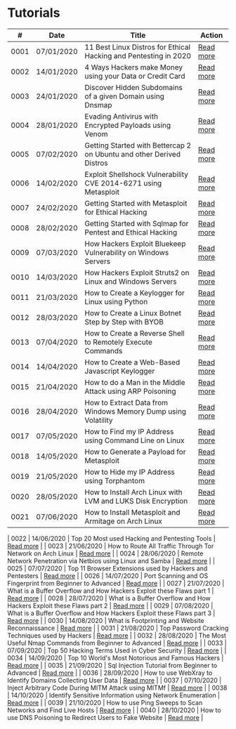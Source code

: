 # Tutorials

| #    | Date       | Title                                                                  | Action     |
|------|------------|------------------------------------------------------------------------|------------|
| 0001 | 07/01/2020 | 11 Best Linux Distros for Ethical Hacking and Pentesting in 2020       | [Read more](https://github.com/neoslab/tutorials/blob/master/articles/a59488ee01d7580682fc08fc7286135e.md) |
| 0002 | 14/01/2020 | 4 Ways Hackers make Money using your Data or Credit Card               | [Read more](https://github.com/neoslab/tutorials/blob/master/articles/2106b2ca385594f3c5d8abc9ed51358c.md) |
| 0003 | 24/01/2020 | Discover Hidden Subdomains of a given Domain using Dnsmap              | [Read more](https://github.com/neoslab/tutorials/blob/master/articles/15a317a0fc798f51b47f064f85453bd1.md) |
| 0004 | 28/01/2020 | Evading Antivirus with Encrypted Payloads using Venom                  | [Read more](https://github.com/neoslab/tutorials/blob/master/articles/8f927f9765083d67482a2632b6593671.md) |
| 0005 | 07/02/2020 | Getting Started with Bettercap 2 on Ubuntu and other Derived Distros   | [Read more](https://github.com/neoslab/tutorials/blob/master/articles/78d50914fdca2ffe86a53c11065c7b02.md) |
| 0006 | 14/02/2020 | Exploit Shellshock Vulnerability CVE 2014-6271 using Metasploit        | [Read more](https://github.com/neoslab/tutorials/blob/master/articles/00bbf7194c2d86d6fe89edf34e38d7be.md) |
| 0007 | 24/02/2020 | Getting Started with Metasploit for Ethical Hacking                    | [Read more](https://github.com/neoslab/tutorials/blob/master/articles/2cb2bc094e383b81bc08ed6d1bfaeae5.md) |
| 0008 | 28/02/2020 | Getting Started with Sqlmap for Pentest and Ethical Hacking            | [Read more](https://github.com/neoslab/tutorials/blob/master/articles/d09581a6380f6e2b685aef4f5d066eed.md) |
| 0009 | 07/03/2020 | How Hackers Exploit Bluekeep Vulnerability on Windows Servers          | [Read more](https://github.com/neoslab/tutorials/blob/master/articles/ef414d05cfbab3c223121f74b2a840d0.md) |
| 0010 | 14/03/2020 | How Hackers Exploit Struts2 on Linux and Windows Servers               | [Read more](https://github.com/neoslab/tutorials/blob/master/articles/91adb637ea66b06fd12ead9da236a201.md) |
| 0011 | 21/03/2020 | How to Create a Keylogger for Linux using Python                       | [Read more](https://github.com/neoslab/tutorials/blob/master/articles/bede86af28b5e86c89fb2666e0c5ed16.md) |
| 0012 | 28/03/2020 | How to Create a Linux Botnet Step by Step with BYOB                    | [Read more](https://github.com/neoslab/tutorials/blob/master/articles/475229c55e40e6c0653971a0c4501cdf.md) |
| 0013 | 07/04/2020 | How to Create a Reverse Shell to Remotely Execute Commands             | [Read more](https://github.com/neoslab/tutorials/blob/master/articles/dbfb972acdd0c85c73b86011a4560421.md) |
| 0014 | 14/04/2020 | How to Create a Web-Based Javascript Keylogger                         | [Read more](https://github.com/neoslab/tutorials/blob/master/articles/9413d1b630dae0d9cf183e8276046447.md) |
| 0015 | 21/04/2020 | How to do a Man in the Middle Attack using ARP Poisoning               | [Read more](https://github.com/neoslab/tutorials/blob/master/articles/7477333049898b59273a6b31fb92c7da.md) |
| 0016 | 28/04/2020 | How to Extract Data from Windows Memory Dump using Volatility          | [Read more](https://github.com/neoslab/tutorials/blob/master/articles/6fbceded85d1008f4e7282f083c9a763.md) |
| 0017 | 07/05/2020 | How to Find my IP Address using Command Line on Linux                  | [Read more](https://github.com/neoslab/tutorials/blob/master/articles/09cedae4ca89ec7c04544e2a1dccdcab.md) |
| 0018 | 14/05/2020 | How to Generate a Payload for Metasploit                               | [Read more](https://github.com/neoslab/tutorials/blob/master/articles/bcc450b81865a427047ecec5f9e07c42.md) |
| 0019 | 21/05/2020 | How to Hide my IP Address using Torphantom                             | [Read more](https://github.com/neoslab/tutorials/blob/master/articles/171de8b1895e2f4f794f95a0e9c1e138.md) |
| 0020 | 28/05/2020 | How to Install Arch Linux with LVM and LUKS Disk Encryption            | [Read more](https://github.com/neoslab/tutorials/blob/master/articles/a0a5b66544e6f6b07e0dd9fde48d1537.md) |
| 0021 | 07/06/2020 | How to Install Metasploit and Armitage on Arch Linux                   | [Read more](https://github.com/neoslab/tutorials/blob/master/articles/cc3db67121649cfc5e04f759441e06a2.md) |

| 0022 | 14/06/2020 | Top 20 Most used Hacking and Pentesting Tools                          | [Read more](https://github.com/neoslab/tutorials/blob/master/articles/3f50658f30aaa5da86dae9acdaf0e4b6.md) |
| 0023 | 21/06/2020 | How to Route All Traffic Through Tor Network on Arch Linux             | [Read more](https://github.com/neoslab/tutorials/blob/master/articles/04ada2d85a9a455342bf0c3ae8b21bb4.md) |
| 0024 | 28/06/2020 | Remote Network Penetration via Netbios using Linux and Samba           | [Read more](https://github.com/neoslab/tutorials/blob/master/articles/4d684c7ef1d373b25307e603823e9312.md) |
| 0025 | 07/07/2020 | Top 11 Browser Extensions used by Hackers and Pentesters               | [Read more](https://github.com/neoslab/tutorials/blob/master/articles/e3380eb5d69acbf838f17d33f841b450.md) |
| 0026 | 14/07/2020 | Port Scanning and OS Fingerprint from Beginner to Advanced             | [Read more](https://github.com/neoslab/tutorials/blob/master/articles/307867def063b2b26215fba0a64df4ca.md) |
| 0027 | 21/07/2020 | What is a Buffer Overflow and How Hackers Exploit these Flaws part 1   | [Read more](https://github.com/neoslab/tutorials/blob/master/articles/12089bda5ec9cb38858eb2184ceaa179.md) |
| 0028 | 28/07/2020 | What is a Buffer Overflow and How Hackers Exploit these Flaws part 2   | [Read more](https://github.com/neoslab/tutorials/blob/master/articles/5afb15034ccc33d4750897090b47a57e.md) |
| 0029 | 07/08/2020 | What is a Buffer Overflow and How Hackers Exploit these Flaws part 3   | [Read more](https://github.com/neoslab/tutorials/blob/master/articles/21301488d1528d66211d9f24a88ba783.md) |
| 0030 | 14/08/2020 | What is Footprinting and Website Reconnaissance                        | [Read more](https://github.com/neoslab/tutorials/blob/master/articles/c7f9715eba13379c9c4a5972d6ab409e.md) |
| 0031 | 21/08/2020 | Top Password Cracking Techniques used by Hackers                       | [Read more](https://github.com/neoslab/tutorials/blob/master/articles/a5efb03c4c5e05f30239b09665cd87a8.md) |
| 0032 | 28/08/2020 | The Most Useful Nmap Commands from Beginner to Advanced                | [Read more](https://github.com/neoslab/tutorials/blob/master/articles/9b85c5f874a849eea2846845786fa4f6.md) |
| 0033 | 07/09/2020 | Top 50 Hacking Terms Used in Cyber Security                            | [Read more](https://github.com/neoslab/tutorials/blob/master/articles/614993a3bd1b191098df1d2a11e2f8d8.md) |
| 0034 | 14/09/2020 | Top 10 World's Most Notorious and Famous Hackers                       | [Read more](https://github.com/neoslab/tutorials/blob/master/articles/f53b27694f66e7af34714b9ef8fcf515.md) |
| 0035 | 21/09/2020 | Sql Injection Tutorial from Beginner to Advanced                       | [Read more](https://github.com/neoslab/tutorials/blob/master/articles/c35173d95616f6bd906dcd60d3955f2d.md) |
| 0036 | 28/09/2020 | How to use WebXray to Identify Domains Collecting User Data            | [Read more](https://github.com/neoslab/tutorials/blob/master/articles/809c7872d029f0f8220895157291cf6b.md) |
| 0037 | 07/10/2020 | Inject Arbitrary Code During MITM Attack using MITMf                   | [Read more](https://github.com/neoslab/tutorials/blob/master/articles/65e868eb3d3249c6b0d2995bbfcecb5c.md) |
| 0038 | 14/10/2020 | Identify Sensitive Information using Network Enumeration               | [Read more](https://github.com/neoslab/tutorials/blob/master/articles/fd225bbf834537e3ff36b1200533b71d.md) |
| 0039 | 21/10/2020 | How to use Ping Sweeps to Scan Networks and Find Live Hosts            | [Read more](https://github.com/neoslab/tutorials/blob/master/articles/197e55f1aa528d8d45550ec7748409a9.md) |
| 0040 | 28/10/2020 | How to use DNS Poisoning to Redirect Users to Fake Website             | [Read more](https://github.com/neoslab/tutorials/blob/master/articles/f60275e7b17d4a31fb016e6d14a5c41e.md) |
